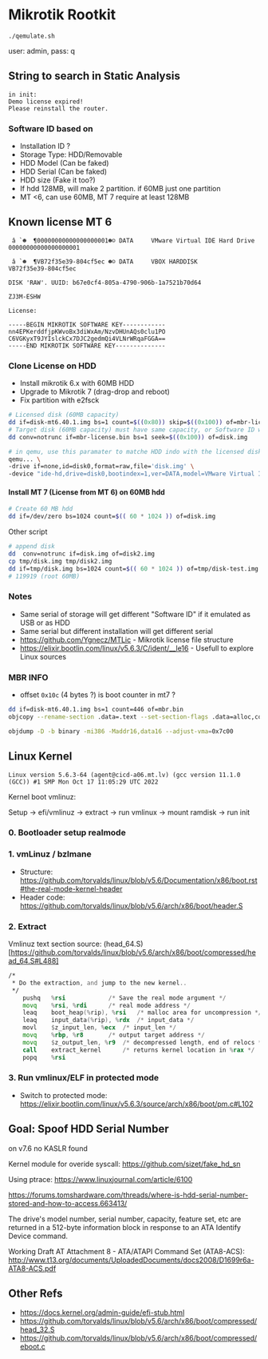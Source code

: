 # Mikrotik Rootkit

```
./qemulate.sh
```

user: admin, pass: q


## String to search in Static Analysis

```
in init:
Demo license expired!
Please reinstall the router.
```
### Software ID based on

- Installation ID ?
- Storage Type: HDD/Removable
- HDD Model (Can be faked)
- HDD Serial (Can be faked)
- HDD size (Fake it too?)
- If hdd 128MB, will make 2 partition. if 60MB just one partition
- MT <6, can use 60MB, MT 7 require at least 128MB


## Known license MT 6
```
 â `☻  ¶00000000000000000001☻☺ DATA     VMware Virtual IDE Hard Drive           00000000000000000001

 â `☻  ¶VB72f35e39-804cf5ec ☻☺ DATA     VBOX HARDDISK                           VB72f35e39-804cf5ec

DISK 'RAW'. UUID: b67e0cf4-805a-4790-906b-1a7521b70d64

ZJ3M-ESHW

License:

-----BEGIN MIKROTIK SOFTWARE KEY------------
nn4EPKerddfjpKWvoBx3diWxAm/NzvDHUnAQs0clu1PO
C6VGKyxT9JYIslckCx7DJC2gedmQi4VLNrWRqaFGGA==
-----END MIKROTIK SOFTWARE KEY--------------

```

### Clone License on HDD
 
- Install mikrotik 6.x with 60MB HDD
- Upgrade to Mikrotik 7 (drag-drop and reboot)
- Fix partition with e2fsck

``` bash
# Licensed disk (60MB capacity)
dd if=disk-mt6.40.1.img bs=1 count=$((0x80)) skip=$((0x100)) of=mbr-license.bin
# Target disk (60MB capacity) must have same capacity, or Software ID will changed
dd conv=notrunc if=mbr-license.bin bs=1 seek=$((0x100)) of=disk.img

# in qemu, use this paramater to matche HDD indo with the licensed disk
qemu... \
-drive if=none,id=disk0,format=raw,file='disk.img' \
-device "ide-hd,drive=disk0,bootindex=1,ver=DATA,model=VMware Virtual IDE Hard Drive,serial=00000000000000000001" \

```

#### Install MT 7 (License from MT 6) on 60MB hdd

``` sh
# Create 60 MB hdd
dd if=/dev/zero bs=1024 count=$(( 60 * 1024 )) of=disk.img

```

Other script
``` bash
# append disk
dd  conv=notrunc if=disk.img of=disk2.img
cp tmp/disk.img tmp/disk2.img
dd if=tmp/disk.img bs=1024 count=$(( 60 * 1024 )) of=tmp/disk-test.img
# 119919 (root 60MB)
```

### Notes
- Same serial of storage will get different "Software ID" if it emulated as USB or as HDD
- Same serial but different installation will get different serial
- https://github.com/Ygnecz/MTLic - Mikrotik license file structure
- https://elixir.bootlin.com/linux/v5.6.3/C/ident/__le16 - Usefull to explore Linux sources


### MBR INFO

- offset `0x10c` (4 bytes ?) is boot counter in mt7 ?

``` sh
dd if=disk-mt6.40.1.img bs=1 count=446 of=mbr.bin
objcopy --rename-section .data=.text --set-section-flags .data=alloc,code,load raw$$.elf

objdump -D -b binary -mi386 -Maddr16,data16 --adjust-vma=0x7c00
```

## Linux Kernel

    Linux version 5.6.3-64 (agent@cicd-a06.mt.lv) (gcc version 11.1.0 (GCC)) #1 SMP Mon Oct 17 11:05:29 UTC 2022

Kernel boot vmlinuz:

Setup -> efi/vmlinuz -> extract -> run vmlinux -> mount ramdisk -> run init

### 0. Bootloader setup realmode

### 1. vmLinuz / bzImane

- Structure: https://github.com/torvalds/linux/blob/v5.6/Documentation/x86/boot.rst#the-real-mode-kernel-header
- Header code: https://github.com/torvalds/linux/blob/v5.6/arch/x86/boot/header.S

### 2. Extract 

Vmlinuz text section source: (head_64.S)[https://github.com/torvalds/linux/blob/v5.6/arch/x86/boot/compressed/head_64.S#L488]

``` asm
/*
 * Do the extraction, and jump to the new kernel..
 */
	pushq	%rsi			/* Save the real mode argument */
	movq	%rsi, %rdi		/* real mode address */
	leaq	boot_heap(%rip), %rsi	/* malloc area for uncompression */
	leaq	input_data(%rip), %rdx  /* input_data */
	movl	$z_input_len, %ecx	/* input_len */
	movq	%rbp, %r8		/* output target address */
	movq	$z_output_len, %r9	/* decompressed length, end of relocs */
	call	extract_kernel		/* returns kernel location in %rax */
	popq	%rsi
```


### 3. Run vmlinux/ELF in protected mode

- Switch to protected mode: https://elixir.bootlin.com/linux/v5.6.3/source/arch/x86/boot/pm.c#L102

## Goal: Spoof HDD Serial Number

on v7.6 no KASLR found

Kernel module for overide syscall:
https://github.com/sizet/fake_hd_sn

Using ptrace:
https://www.linuxjournal.com/article/6100

https://forums.tomshardware.com/threads/where-is-hdd-serial-number-stored-and-how-to-access.663413/

The drive's model number, serial number, capacity, feature set, etc are returned in a 512-byte information block in response to an ATA Identify Device command.

Working Draft AT Attachment 8 - ATA/ATAPI Command Set (ATA8-ACS):
http://www.t13.org/documents/UploadedDocuments/docs2008/D1699r6a-ATA8-ACS.pdf


## Other Refs
- https://docs.kernel.org/admin-guide/efi-stub.html
- https://github.com/torvalds/linux/blob/v5.6/arch/x86/boot/compressed/head_32.S
- https://github.com/torvalds/linux/blob/v5.6/arch/x86/boot/compressed/eboot.c

